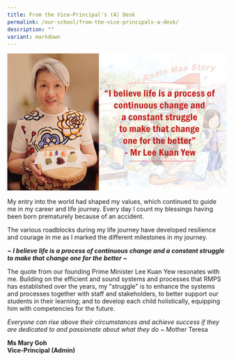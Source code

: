 ```yaml
---
title: From the Vice–Principal's (A) Desk
permalink: /our-school/from-the-vice-principals-a-desk/
description: ""
variant: markdown
---
```

![](/images/MsGoh_message_2024.jpg)

My entry into the world had shaped my values, which continued to guide me in my career and life journey. Every day I count my blessings having been born prematurely because of an accident.

The various roadblocks during my life journey have developed resilience and courage in me as I marked the different milestones in my journey.

<em><strong>~ I believe life is a process of continuous change and a constant struggle to make that change one for the better ~</strong></em>

The quote from our founding Prime Minister Lee Kuan Yew resonates with me. Building on the efficient and sound systems and processes that RMPS has established over the years, my "struggle" is to enhance the systems and processes together with staff and stakeholders, to better support our students in their learning; and to develop each child holistically, equipping him with competencies for the future.

<em>Everyone can rise above their circumstances and achieve success if they are dedicated to and passionate about what they do ~</em> Mother Teresa

<strong>Ms Mary Goh<br></strong>
<strong>Vice-Principal (Admin)</strong>